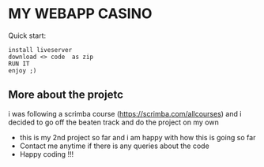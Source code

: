 # MY WEBAPP CASINO

Quick start:

```
install liveserver
download <> code  as zip
RUN IT
enjoy ;) 
````
## More about the projetc

i was following a scrimba course (https://scrimba.com/allcourses) and i decided to go off the beaten track and do the project on my own

- this is my 2nd project so far and i am happy with how this is going so far
- Contact me anytime if there is any queries about the code
- Happy coding !!!
